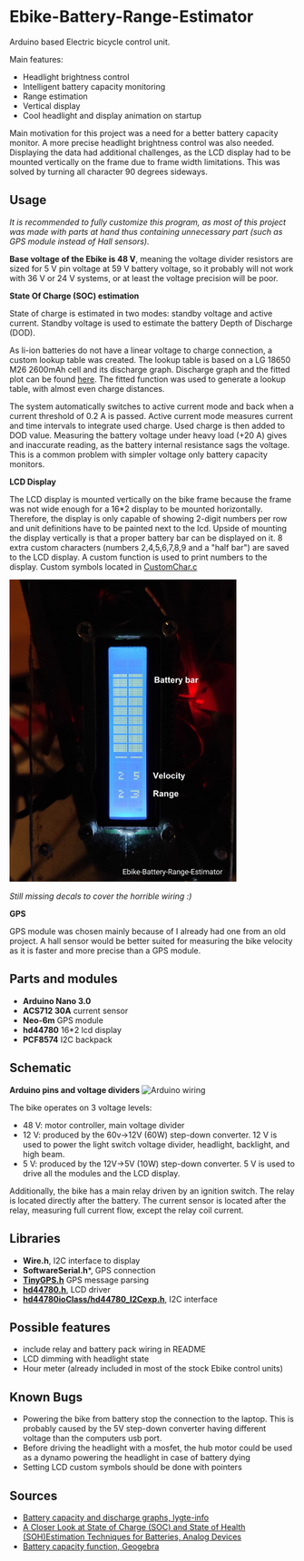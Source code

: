 # Ebike-Battery-Range-Estimator

Arduino based Electric bicycle control unit. 

Main features:
* Headlight brightness control
* Intelligent battery capacity monitoring
* Range estimation
* Vertical display
* Cool headlight and display animation on startup 

Main motivation for this project was a need for a better battery capacity monitor. A more precise headlight brightness control was also needed. Displaying the data had additional challenges, as the LCD display had to be mounted vertically on the frame due to frame width limitations. This was solved by turning all character 90 degrees sideways.


## Usage
*It is recommended to fully customize this program, as most of this project was made with parts at hand thus containing unnecessary part (such as GPS module instead of Hall sensors).*

**Base voltage of the Ebike is 48 V**, meaning the voltage divider resistors are sized for 5 V pin voltage at 59 V battery voltage, so it probably will not work with 36 V or 24 V systems, or at least the voltage precision will be poor.

**State Of Charge (SOC) estimation**

State of charge is estimated in two modes: standby voltage and active current. Standby voltage is used to estimate the battery Depth of Discharge (DOD). 

As li-ion batteries do not have a linear voltage to charge connection, a custom lookup table was created. The lookup table is based on a LG 18650 M26 2600mAh cell and its discharge graph. Discharge graph and the fitted plot can be found [here](https://github.com/VeikkoAJ/Ebike-Battery-Range-Estimator/blob/main/README.md#sources). The fitted function was used to generate a lookup table, with almost even charge distances.

The system automatically switches to active current mode and back when a current threshold of 0.2 A is passed. Active current mode measures current and time intervals to integrate used charge. Used charge is then added to DOD value. Measuring the battery voltage under heavy load (+20 A) gives and inaccurate reading, as the battery internal resistance sags the voltage. This is a common problem with simpler voltage only battery capacity monitors.

**LCD Display**

The LCD display is mounted vertically on the bike frame because the frame was not wide enough for a 16\*2 display to be mounted horizontally. Therefore, the display is only capable of showing 2-digit numbers per row and unit definitions have to be painted next to the lcd. Upside of mounting the display vertically is that a proper battery bar can be displayed on it. 
8 extra custom characters (numbers 2,4,5,6,7,8,9 and a "half bar") are saved to the LCD display. A custom function is used to print numbers to the display. Custom symbols located in [CustomChar.c](https://github.com/VeikkoAJ/Ebike-Battery-Range-Estimator/blob/main/EbikeBatteryRangeEstimator/CustomChar.c)

<img src="https://github.com/VeikkoAJ/Ebike-Battery-Range-Estimator/blob/main/pics/LCD_interface_scaled.jpg" width='400'> 

*Still missing decals to cover the horrible wiring :)* 

**GPS**

GPS module was chosen mainly because of I already had one from an old project. A hall sensor would be better suited for measuring the bike velocity as it is faster and more precise than a GPS module.


## Parts and modules
* **Arduino Nano 3.0**
* **ACS712 30A** current sensor 
* **Neo-6m** GPS module
* **hd44780** 16*2 lcd display 
* **PCF8574** I2C backpack


## Schematic 

**Arduino pins and voltage dividers**
![Arduino wiring](https://github.com/VeikkoAJ/Ebike-Battery-Range-Estimator/blob/main/pics/wiring.svg)


The bike operates on 3 voltage levels:
 * 48 V: motor controller, main voltage divider
 * 12 V: produced by the 60v->12V (60W) step-down converter. 12 V is used to power the light switch voltage divider, headlight, backlight, and high beam.
 * 5 V: produced by the 12V->5V (10W) step-down converter. 5 V is used to drive all the modules and the LCD display.
 
Additionally, the bike has a main relay driven by an ignition switch. The relay is located directly after the battery. The current sensor is located after the relay, measuring full current flow, except the relay coil current.

## Libraries
* **Wire.h**, I2C interface to display
* **SoftwareSerial.h***, GPS connection
* **[TinyGPS.h](https://github.com/mikalhart/TinyGPS)** GPS message parsing
* **[hd44780.h](https://github.com/duinoWitchery/hd44780)**, LCD driver
* **[hd44780ioClass/hd44780_I2Cexp.h](https://github.com/duinoWitchery/hd44780)**, I2C interface

## Possible features
* include relay and battery pack wiring in README
* LCD dimming with headlight state
* Hour meter (already included in most of the stock Ebike control units)

## Known Bugs
* Powering the bike from battery stop the connection to the laptop. This is probably caused by the 5V step-down converter having different voltage than the computers usb port.
* Before driving the headlight with a mosfet, the hub motor could be used as a dynamo powering the headlight in case of battery dying
* Setting LCD custom symbols should be done with pointers

## Sources
* [Battery capacity and discharge graphs, lygte-info](https://lygte-info.dk/review/batteries2012/LG%2018650%20M26%202600mAh%20(Purple)%20UK.html)
* [A Closer Look at State of Charge (SOC) and State of Health (SOH)Estimation Techniques for Batteries, Analog Devices](https://www.analog.com/media/en/technical-documentation/technical-articles/a-closer-look-at-state-of-charge-and-state-health-estimation-techniques.pdf)
* [Battery capacity function, Geogebra](https://www.geogebra.org/graphing/rwusccpe)
